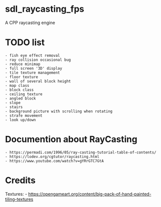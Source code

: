 # sdl_raycasting_fps
A CPP raycasting engine

# TODO list
    - fish eye effect removal
    - ray collision occasional bug
    - reduce minimap
    - full screen '3D' display
    - tile texture management
    - floor texture
    - wall of several block height
    - map class
    - block class
    - ceiling texture
    - angled block
    - slope
    - stairs
    - background picture with scrolling when rotating
    - strafe movement
    - look up/down

# Documention about RayCasting
    - https://permadi.com/1996/05/ray-casting-tutorial-table-of-contents/
    - https://lodev.org/cgtutor/raycasting.html
    - https://www.youtube.com/watch?v=gYRrGTC7GtA


# Credits
Textures:
    - https://opengameart.org/content/big-pack-of-hand-painted-tiling-textures
